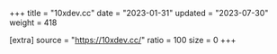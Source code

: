 +++
title = "10xdev.cc"
date = "2023-01-31"
updated = "2023-07-30"
weight = 418

[extra]
source = "https://10xdev.cc/"
ratio = 100
size = 0
+++
